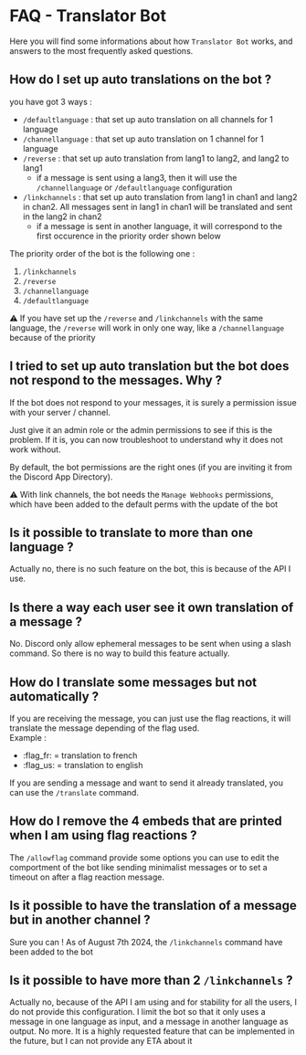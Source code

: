 # FAQ - Translator Bot

Here you will find some informations about how `Translator Bot` works, and answers to the most frequently asked questions.

## How do I set up auto translations on the bot ?

you have got 3 ways :  
- `/defaultlanguage` : that set up auto translation on all channels for 1 language
- `/channellanguage` : that set up auto translation on 1 channel for 1 language
- `/reverse` : that set up auto translation from lang1 to lang2, and lang2 to lang1
    - if a message is sent using a lang3, then it will use the `/channellanguage` or `/defaultlanguage` configuration
- `/linkchannels` : that set up auto translation from lang1 in chan1 and lang2 in chan2. All messages sent in lang1 in chan1 will be translated and sent in the lang2 in chan2
    - if a message is sent in another language, it will correspond to the first occurence in the priority order shown below

The priority order of the bot is the following one :
1. `/linkchannels`
2. `/reverse`
3. `/channellanguage`
4. `/defaultlanguage`

:warning: If you have set up the `/reverse` and `/linkchannels` with the same language, the `/reverse` will work in only one way, like a `/channellanguage` because of the priority

## I tried to set up auto translation but the bot does not respond to the messages. Why ?

If the bot does not respond to your messages, it is surely a permission issue with your server / channel.  

Just give it an admin role or the admin permissions to see if this is the problem. If it is, you can now troubleshoot to understand why it does not work without.

By default, the bot permissions are the right ones (if you are inviting it from the Discord App Directory).

:warning: With link channels, the bot needs the `Manage Webhooks` permissions, which have been added to the default perms with the update of the bot

## Is it possible to translate to more than one language ?

Actually no, there is no such feature on the bot, this is because of the API I use.

## Is there a way each user see it own translation of a message ?

No. Discord only allow ephemeral messages to be sent when using a slash command. So there is no way to build this feature actually.

## How do I translate some messages but not automatically ?

If you are receiving the message, you can just use the flag reactions, it will translate the message depending of the flag used.  
Example :  
- :flag_fr: = translation to french  
- :flag_us: = translation to english

If you are sending a message and want to send it already translated, you can use the `/translate` command.

## How do I remove the 4 embeds that are printed when I am using flag reactions ?

The `/allowflag` command provide some options you can use to edit the comportment of the bot like sending minimalist messages or to set a timeout on after a flag reaction message.

## Is it possible to have the translation of a message but in another channel ?

Sure you can ! As of August 7th 2024, the `/linkchannels` command have been added to the bot

## Is it possible to have more than 2 `/linkchannels` ?

Actually no, because of the API I am using and for stability for all the users, I do not provide this configuration.
I limit the bot so that it only uses a message in one language as input, and a message in another language as output. No more.
It is a highly requested feature that can be implemented in the future, but I can not provide any ETA about it
